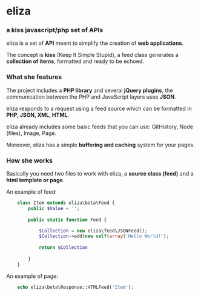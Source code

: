 eliza
=====

### a kiss javascript/php set of APIs
eliza is a set of **API** meant to simplify the creation of **web applications**.

The concept is **kiss** (Keep It Simple Stupid), a feed class generates a **collection of items**, formatted and ready to be echoed.

### What she features
The project includes a **PHP library** and several **jQuery plugins**, the communication between the PHP and JavaScript layers uses **JSON**.

eliza responds to a request using a feed source which can be formatted in **PHP, JSON, XML, HTML**.

eliza already includes some basic feeds that you can use: GitHistory, Node (files), Image, Page.

Moreover, eliza has a simple **buffering and caching** system for your pages.

### How she works
Basically you need two files to work with eliza, a **source class (feed)** and a **html template or page**.

An example of feed:
```php
    class Item extends eliza\beta\Feed {
        public $Value = '';
        
        public static function Feed {

            $Collection = new eliza\feed\JSONFeed();
            $Collection->add(new self(array('Hello World!');
            
            return $Collection
            
        }
    }
```

An example of page:
```php
    echo eliza\beta\Response::HTMLFeed('Item');
```
